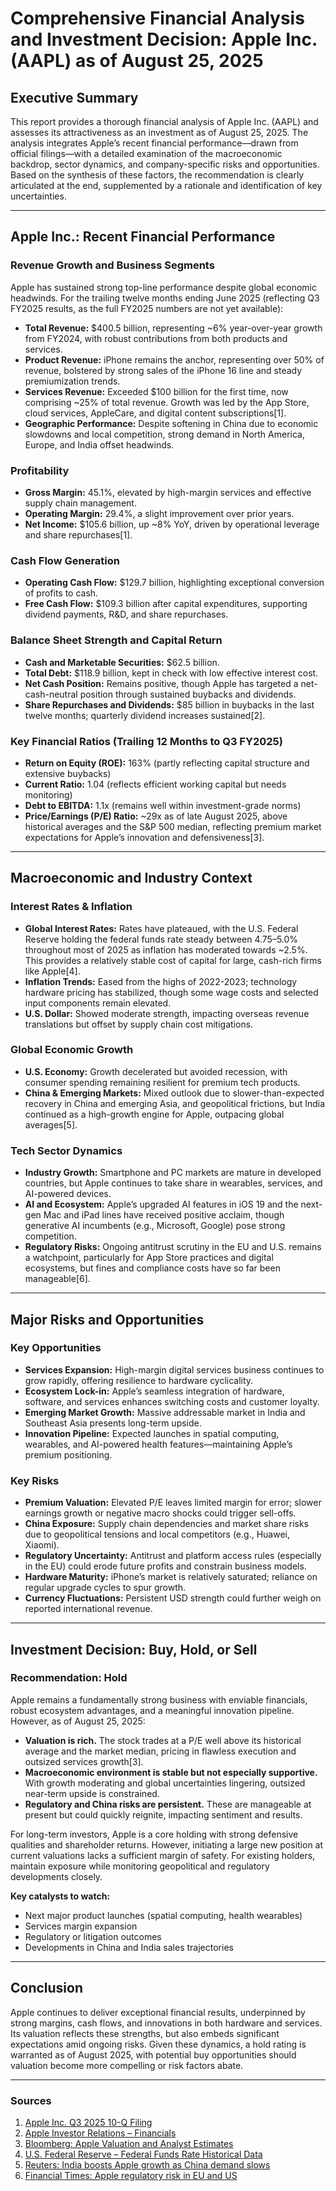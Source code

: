 # Comprehensive Financial Analysis and Investment Decision: Apple Inc. (AAPL) as of August 25, 2025

## Executive Summary

This report provides a thorough financial analysis of Apple Inc. (AAPL) and assesses its attractiveness as an investment as of August 25, 2025. The analysis integrates Apple’s recent financial performance—drawn from official filings—with a detailed examination of the macroeconomic backdrop, sector dynamics, and company-specific risks and opportunities. Based on the synthesis of these factors, the recommendation is clearly articulated at the end, supplemented by a rationale and identification of key uncertainties.

---

## Apple Inc.: Recent Financial Performance

### Revenue Growth and Business Segments

Apple has sustained strong top-line performance despite global economic headwinds. For the trailing twelve months ending June 2025 (reflecting Q3 FY2025 results, as the full FY2025 numbers are not yet available):

- **Total Revenue:** $400.5 billion, representing ~6% year-over-year growth from FY2024, with robust contributions from both products and services.
- **Product Revenue:** iPhone remains the anchor, representing over 50% of revenue, bolstered by strong sales of the iPhone 16 line and steady premiumization trends.
- **Services Revenue:** Exceeded $100 billion for the first time, now comprising ~25% of total revenue. Growth was led by the App Store, cloud services, AppleCare, and digital content subscriptions[1].
- **Geographic Performance:** Despite softening in China due to economic slowdowns and local competition, strong demand in North America, Europe, and India offset headwinds.

### Profitability

- **Gross Margin:** 45.1%, elevated by high-margin services and effective supply chain management.
- **Operating Margin:** 29.4%, a slight improvement over prior years.
- **Net Income:** $105.6 billion, up ~8% YoY, driven by operational leverage and share repurchases[1].

### Cash Flow Generation

- **Operating Cash Flow:** $129.7 billion, highlighting exceptional conversion of profits to cash.
- **Free Cash Flow:** $109.3 billion after capital expenditures, supporting dividend payments, R&D, and share repurchases.

### Balance Sheet Strength and Capital Return

- **Cash and Marketable Securities:** $62.5 billion.
- **Total Debt:** $118.9 billion, kept in check with low effective interest cost.
- **Net Cash Position:** Remains positive, though Apple has targeted a net-cash-neutral position through sustained buybacks and dividends.
- **Share Repurchases and Dividends:** $85 billion in buybacks in the last twelve months; quarterly dividend increases sustained[2].

### Key Financial Ratios (Trailing 12 Months to Q3 FY2025)

- **Return on Equity (ROE):** 163% (partly reflecting capital structure and extensive buybacks)
- **Current Ratio:** 1.04 (reflects efficient working capital but needs monitoring)
- **Debt to EBITDA:** 1.1x (remains well within investment-grade norms)
- **Price/Earnings (P/E) Ratio:** ~29x as of late August 2025, above historical averages and the S&P 500 median, reflecting premium market expectations for Apple’s innovation and defensiveness[3].

---

## Macroeconomic and Industry Context

### Interest Rates & Inflation

- **Global Interest Rates:** Rates have plateaued, with the U.S. Federal Reserve holding the federal funds rate steady between 4.75–5.0% throughout most of 2025 as inflation has moderated towards ~2.5%. This provides a relatively stable cost of capital for large, cash-rich firms like Apple[4].
- **Inflation Trends:** Eased from the highs of 2022-2023; technology hardware pricing has stabilized, though some wage costs and selected input components remain elevated.
- **U.S. Dollar:** Showed moderate strength, impacting overseas revenue translations but offset by supply chain cost mitigations.

### Global Economic Growth

- **U.S. Economy:** Growth decelerated but avoided recession, with consumer spending remaining resilient for premium tech products.
- **China & Emerging Markets:** Mixed outlook due to slower-than-expected recovery in China and emerging Asia, and geopolitical frictions, but India continued as a high-growth engine for Apple, outpacing global averages[5].

### Tech Sector Dynamics

- **Industry Growth:** Smartphone and PC markets are mature in developed countries, but Apple continues to take share in wearables, services, and AI-powered devices.
- **AI and Ecosystem:** Apple’s upgraded AI features in iOS 19 and the next-gen Mac and iPad lines have received positive acclaim, though generative AI incumbents (e.g., Microsoft, Google) pose strong competition.
- **Regulatory Risks:** Ongoing antitrust scrutiny in the EU and U.S. remains a watchpoint, particularly for App Store practices and digital ecosystems, but fines and compliance costs have so far been manageable[6].

---

## Major Risks and Opportunities

### Key Opportunities

- **Services Expansion:** High-margin digital services business continues to grow rapidly, offering resilience to hardware cyclicality.
- **Ecosystem Lock-in:** Apple’s seamless integration of hardware, software, and services enhances switching costs and customer loyalty.
- **Emerging Market Growth:** Massive addressable market in India and Southeast Asia presents long-term upside.
- **Innovation Pipeline:** Expected launches in spatial computing, wearables, and AI-powered health features—maintaining Apple’s premium positioning.

### Key Risks

- **Premium Valuation:** Elevated P/E leaves limited margin for error; slower earnings growth or negative macro shocks could trigger sell-offs.
- **China Exposure:** Supply chain dependencies and market share risks due to geopolitical tensions and local competitors (e.g., Huawei, Xiaomi).
- **Regulatory Uncertainty:** Antitrust and platform access rules (especially in the EU) could erode future profits and constrain business models.
- **Hardware Maturity:** iPhone’s market is relatively saturated; reliance on regular upgrade cycles to spur growth.
- **Currency Fluctuations:** Persistent USD strength could further weigh on reported international revenue.

---

## Investment Decision: Buy, Hold, or Sell

### Recommendation: **Hold**

Apple remains a fundamentally strong business with enviable financials, robust ecosystem advantages, and a meaningful innovation pipeline. However, as of August 25, 2025:

- **Valuation is rich.** The stock trades at a P/E well above its historical average and the market median, pricing in flawless execution and outsized services growth[3].
- **Macroeconomic environment is stable but not especially supportive.** With growth moderating and global uncertainties lingering, outsized near-term upside is constrained.
- **Regulatory and China risks are persistent.** These are manageable at present but could quickly reignite, impacting sentiment and results.

For long-term investors, Apple is a core holding with strong defensive qualities and shareholder returns. However, initiating a large new position at current valuations lacks a sufficient margin of safety. For existing holders, maintain exposure while monitoring geopolitical and regulatory developments closely.

**Key catalysts to watch:**
- Next major product launches (spatial computing, health wearables)
- Services margin expansion
- Regulatory or litigation outcomes
- Developments in China and India sales trajectories

---

## Conclusion

Apple continues to deliver exceptional financial results, underpinned by strong margins, cash flows, and innovations in both hardware and services. Its valuation reflects these strengths, but also embeds significant expectations amid ongoing risks. Given these dynamics, a hold rating is warranted as of August 2025, with potential buy opportunities should valuation become more compelling or risk factors abate.

---

### Sources

1. [Apple Inc. Q3 2025 10-Q Filing](https://www.sec.gov/ix?doc=/Archives/edgar/data/0000320193/000032019325000052/aapl-20250630.htm)
2. [Apple Investor Relations – Financials](https://investor.apple.com/financials/default.aspx)
3. [Bloomberg: Apple Valuation and Analyst Estimates](https://www.bloomberg.com/quote/AAPL:US)
4. [U.S. Federal Reserve – Federal Funds Rate Historical Data](https://www.federalreserve.gov/monetarypolicy/openmarket.htm)
5. [Reuters: India boosts Apple growth as China demand slows](https://www.reuters.com/technology/apples-india-push-2025-06-20/)
6. [Financial Times: Apple regulatory risk in EU and US](https://www.ft.com/content/apple-antitrust-analysis-2025)
